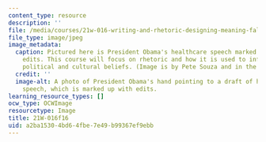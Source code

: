 ```yaml
---
content_type: resource
description: ''
file: /media/courses/21w-016-writing-and-rhetoric-designing-meaning-fall-2016/a2ba15304bd64fbe7e49b99367ef9ebb_21W-016f16.jpg
file_type: image/jpeg
image_metadata:
  caption: Pictured here is President Obama's healthcare speech marked with numerous
    edits. This course will focus on rhetoric and how it is used to inform and shape
    political and cultural beliefs. (Image is by Pete Souza and in the public domain.)
  credit: ''
  image-alt: A photo of President Obama's hand pointing to a draft of his healthcare
    speech, which is marked up with edits.
learning_resource_types: []
ocw_type: OCWImage
resourcetype: Image
title: 21W-016f16
uid: a2ba1530-4bd6-4fbe-7e49-b99367ef9ebb
---
```

